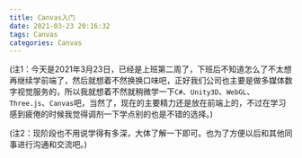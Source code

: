 ```yaml
---
title: Canvas入门
date: 2021-03-23 20:16:32
tags: Canvas
categories: Canvas
---
```


(注1：今天是2021年3月23日，已经是上班第二周了，下班后不知道怎么了不太想再继续学前端了，然后就想着不然换换口味吧，正好我们公司也主要是做多媒体数字视觉服务的，所以我就想着不然就稍微学一下`C#`、`Unity3D`、`WebGL`、`Three.js`、`Canvas`吧，当然了，现在的主要精力还是放在前端上的，不过在学习感到疲倦的时候我觉得调剂一下学点别的也是不错的选择。)

(注2：现阶段也不用说学得有多深，大体了解一下即可。也为了方便以后和其他同事进行沟通和交流吧。)

